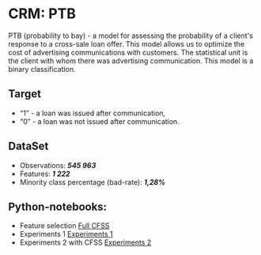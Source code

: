 # CRM: PTB 
PTB (probability to bay) - a model for assessing the probability of a client's response to a cross-sale loan offer. This model allows us to optimize the cost of advertising communications with customers. The statistical unit is the client with whom there was advertising communication. This model is a binary classification. 

## Target
- “1” - a loan was issued after communication, 
- “0” - a loan was not issued after communication.


## DataSet
- Observations: ***545 963***		
- Features: ***1 222***
- Minority class percentage (bad-rate): ***1,28%***		

## Python-notebooks:
- Feature selection [Full CFSS](https://github.com/aasmirnova24/MASTER-S-THESIS/blob/main/PTB-CRM/2022_Dip_CRM_all%20select.ipynb)
- Experiments 1 [Experiments 1](https://github.com/aasmirnova24/MASTER-S-THESIS/blob/main/PTB-CRM/2022_Dip_CRM_experiment%201.ipynb)
- Experiments 2 with CFSS [Experiments 2](https://github.com/aasmirnova24/MASTER-S-THESIS/blob/main/PTB-CRM/2022_Dip_CRM_experiment%202.ipynb)
